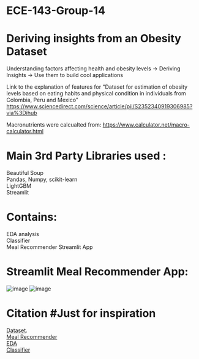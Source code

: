 # ECE-143-Group-14
# Deriving insights from an Obesity Dataset

Understanding factors affecting health and obesity levels -> Deriving Insights -> Use them to build cool applications 

Link to the explanation of features for "Dataset for estimation of obesity levels based on eating habits and physical condition in individuals from Colombia, Peru and Mexico"
https://www.sciencedirect.com/science/article/pii/S2352340919306985?via%3Dihub

Macronutrients were calcualted from: 
https://www.calculator.net/macro-calculator.html

# Main 3rd Party Libraries used :
Beautiful Soup <br>
Pandas, Numpy, scikit-learn <br>
LightGBM <br>
Streamlit <br>

# Contains:
EDA analysis <br>
Classifier <br>
Meal Recommender Streamlit App <br>

# Streamlit Meal Recommender App:
![image](https://github.com/akucsd/ECE-143-Group-14/assets/138235786/ac8d74b3-1e2c-4a0c-aa4a-8433e942dcb7)
![image](https://github.com/akucsd/ECE-143-Group-14/assets/138235786/2a0da46a-e19e-4f6b-9a3c-f330422a4109)

# Citation #Just for inspiration 
[Dataset](https://archive.ics.uci.edu/dataset/544/estimation+of+obesity+levels+based+on+eating+habits+and+physical+condition).<br>
[Meal Recommender](https://github.com/AngelsGills/Meal-Recommendation-Optimization/tree/main) <br>
[EDA](https://stacyy.medium.com/itp-449-exploratory-data-analysis-project-obesity-levels-based-on-eating-habits-and-physical-82fa10775c2e)<br>
[Classifier](https://medium.com/geekculture/obesity-classification-and-data-analysis-via-machine-learning-6635682f0f87)<br>


